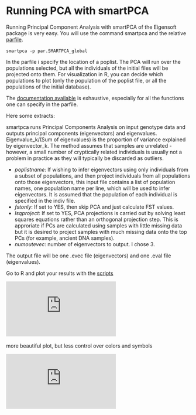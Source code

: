 
# Running PCA with smartPCA


Running Principal Component Analysis with smartPCA of the Eigensoft package is very easy.
You will use the command smartpca and the relative [parfile](https://github.com/chiarabarbieri/SNPs_HumanOrigins_Recipes/blob/master/parfiles/par.SMARTPCA_global).

```
smartpca -p par.SMARTPCA_global
```

In the parfile i specify the location of a poplist. The PCA will run over the populations selected, but all the individuals of the initial files will be projected onto them. For visualization in R, you can decide which populations to plot (only the population of the poplist file, or all the populations of the initial database).

The [documentation available](https://github.com/DReichLab/EIG/tree/master/POPGEN) is exhaustive, especially for all the functions one can specify in the parfile.

Here some extracts:

smartpca runs Principal Components Analysis on input genotype data and outputs principal components (eigenvectors) and eigenvalues.  Eigenvalue_k/(Sum of eigenvalues) is the proportion of variance explained by eigenvector_k.  The method assumes that samples are unrelated - however, a small number of cryptically related individuals is usually not a problem in practice as they will typically be discarded as outliers.

* *poplistname*:   If wishing to infer eigenvectors using only individuals from a subset of populations, and then project individuals from all populations onto those eigenvectors, this input file contains a list of population names, one population name per line, which will be used to infer eigenvectors. It is assumed that the population of each individual is specified in the indiv file.
* *fstonly*: If set to YES, then skip PCA and just calculate FST values.
* *lsqproject*:  If set to YES, PCA projections is carried out by solving least squares equations rather than an orthogonal projection step.  This is approriate if PCs are calculated using samples with little missing data but it is desired to project samples with much missing data onto the top PCs (for example, ancient DNA samples).
* *numoutevec*:     number of eigenvectors to output. I chose 3.


The output file will be one .evec file (eigenvectors) and one .eval file (eigenvalues).

Go to R and plot your results with the [scripts](https://github.com/chiarabarbieri/SNPs_HumanOrigins_Recipes/blob/master/PCA/PlottingPCA.r)

![alt text](https://github.com/chiarabarbieri/SNPs_HumanOrigins_Recipes/blob/master/PCA/PCA_1and2_colorPOP_manual_Myset.pdf)

more beautiful plot, but less control over colors and symbols

![alt text](https://github.com/chiarabarbieri/SNPs_HumanOrigins_Recipes/blob/master/PCA/PCA_1and2_colormyDatavsPublished.pdf)


